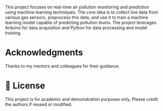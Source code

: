 This project focuses on real-time air pollution monitoring and prediction using machine learning techniques. The core idea is to collect live data from various gas sensors, preprocess this data, and use it to train a machine learning model capable of predicting pollution levels. The project leverages Arduino for data acquisition and Python for data processing and model training.
# Acknowledgments
Thanks to my mentors and colleagues for their guidance.
# 📄 License
This project is for academic and demonstration purposes only. Please credit the authors if reused or modified.

